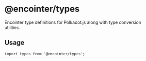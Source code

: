 # @encointer/types

Encointer type definitions for Polkadot.js along with type conversion utilities.

## Usage

```
import types from '@encointer/types';
```

